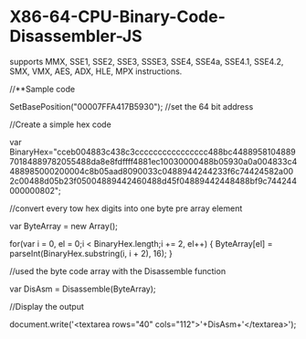 X86-64-CPU-Binary-Code-Disassembler-JS
==========================

supports MMX, SSE1, SSE2, SSE3, SSSE3, SSE4, SSE4a, SSE4.1, SSE4.2, SMX, VMX, AES, ADX, HLE, MPX instructions.

//**Sample code

SetBasePosition("00007FFA417B5930"); //set the 64 bit address

//Create a simple hex code

var BinaryHex="cceb004883c438c3cccccccccccccccc488bc448895810488970184889782055488da8e8fdffff4881ec10030000488b05930a0a004833c4488985000200004c8b05aad8090033c0488944244233f6c74424582a002c00488d05b23f05004889442460488d45f04889442448488bf9c744244000000802";

//convert every tow hex digits into one byte pre array element

var  ByteArray = new Array();

for(var i = 0, el = 0;i < BinaryHex.length;i += 2, el++)
{
  ByteArray[el] = parseInt(BinaryHex.substring(i, i + 2), 16);
}

//used the byte code array with the Disassemble function

var DisAsm = Disassemble(ByteArray);

//Display the output

document.write('&lt;textarea rows="40" cols="112"&gt;'+DisAsm+'&lt;/textarea&gt;');

